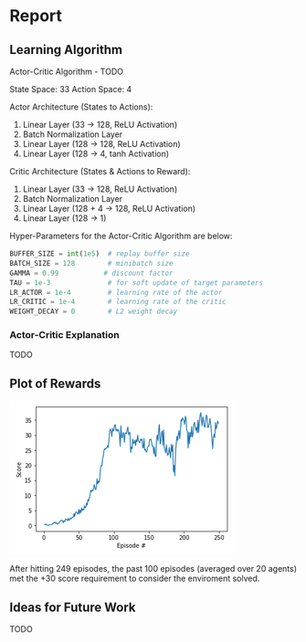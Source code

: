 # Report

## Learning Algorithm

Actor-Critic Algorithm - TODO

State Space: 33
Action Space: 4

Actor Architecture (States to Actions):
  1. Linear Layer (33 -> 128, ReLU Activation)
  2. Batch Normalization Layer
  3. Linear Layer (128 -> 128, ReLU Activation)
  4. Linear Layer (128 -> 4, tanh Activation)

Critic Architecture (States & Actions to Reward):
  1. Linear Layer (33 -> 128, ReLU Activation)
  2. Batch Normalization Layer
  3. Linear Layer (128 + 4 -> 128, ReLU Activation)
  4. Linear Layer (128 -> 1)

Hyper-Parameters for the Actor-Critic Algorithm are below:
```python
BUFFER_SIZE = int(1e5)  # replay buffer size
BATCH_SIZE = 128        # minibatch size
GAMMA = 0.99           # discount factor
TAU = 1e-3              # for soft update of target parameters
LR_ACTOR = 1e-4         # learning rate of the actor 
LR_CRITIC = 1e-4        # learning rate of the critic
WEIGHT_DECAY = 0        # L2 weight decay
```

### Actor-Critic Explanation

TODO

## Plot of Rewards

![Performance Chart](performance.png)

After hitting 249 episodes, the past 100 episodes (averaged over 20 agents) met the +30 score requirement to consider the enviroment solved.

## Ideas for Future Work

TODO
